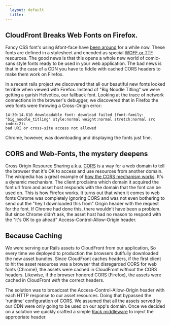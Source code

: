 ```yaml
---
  layout: default
  title: 
---
```


CloudFront Breaks Web Fonts on Firefox.
---------------------------------------

Fancy CSS font's using &amp;font-face have [been around][1] for a while now. These fonts are defined in a stylesheet and encoded as special [WOFF or TTF][5] resources. The good news is that this opens a whole new world of comic-sans style fonts ready to be used in your web application. The bad news is that in the case of a CDN you have to fiddle with cached CORS headers to make them work on Firefox.

In a recent rails project we discovered that all our beautiful new fonts looked terrible when viewed with Firefox. Instead of "Big Noodle Titling" we were getting a garish Helvetica, our fallback font. Looking at the trace of network connections in the browser's debugger, we discovered that in Firefox the web fonts were throwing a Cross-Origin error: 

    14:30:14.610 downloadable font: download failed (font-family:
    "big_noodle_titling" style:normal weight:normal stretch:normal src index:2):
    bad URI or cross-site access not allowed

Chrome, however, was downloading and displaying the fonts just fine.

CORS and Web-Fonts, the mystery deepens
---------------------------------------

Cross Origin Resource Sharing a.k.a. [CORS][2] is a way for a web domain to tell the browser that it's OK to access and use resources from another domain. The wikipedia has a great example of [how the CORS mechanism works][3]. It's a dynamic mechanism. The client proclaims which domain it acquired the font url from and asset host responds with the domain that the font can be used on. This is how Firefox works. It turns out that when it comes to web fonts Chrome was completely ignoring CORS and was not even bothering to send out the "hey I downloaded this from" Origin header with the request for the font. If Chrome had done this, there wouldn’t have been a problem. But since Chrome didn’t ask, the asset host had no reason to respond with the "it's OK to go ahead" Access-Control-Allow-Origin header.


Because Caching
---------------

We were serving our Rails assets to CloudFront from our application, So every time we deployed to production the browsers dutifully downloaded the new asset bundles. Since CloudFront caches headers, if the first client to hit the asset resources was a browser that disregarded CORS for web fonts (Chrome), the assets were cached in CloudFront _without_ the CORS headers. Likewise, if the browser honored CORS (Firefox), the assets were cached in CloudFront _with_ the correct headers.

The solution was to broadcast the Access-Control-Allow-Origin header with each HTTP response to our asset resources. Doing that bypassed the 'runtime' configuration of CORS. We assumed that all the assets served by our CDN were only going to be used on our app's domain. Once we decided on a solution we quickly crafted a simple [Rack middleware][4] to inject the appropriate header.


[1]: https://developer.mozilla.org/en-US/docs/Web/CSS/@font-face#Browser_compatibility
[2]: https://developer.mozilla.org/en-US/docs/HTTP/Access_control_CORS
[3]: http://en.wikipedia.org/wiki/Cross-origin_resource_sharing#How_CORS_works
[4]: https://github.com/svevang/rack-customheader
[5]: http://www.fontsquirrel.com/tools/webfont-generator

